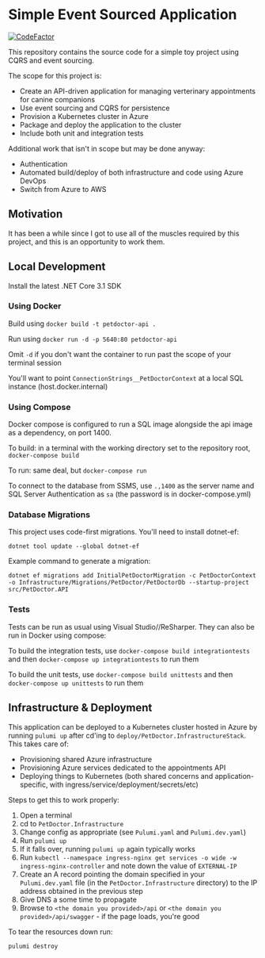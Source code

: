 # Simple Event Sourced Application

[![CodeFactor](https://www.codefactor.io/repository/github/kane-armstrong/simple-adventure/badge)](https://www.codefactor.io/repository/github/kane-armstrong/simple-adventure)

This repository contains the source code for a simple toy project using CQRS and event sourcing.

The scope for this project is:

* Create an API-driven application for managing verterinary appointments for canine companions
* Use event sourcing and CQRS for persistence
* Provision a Kubernetes cluster in Azure
* Package and deploy the application to the cluster
* Include both unit and integration tests

Additional work that isn't in scope but may be done anyway:

* Authentication
* Automated build/deploy of both infrastructure and code using Azure DevOps
* Switch from Azure to AWS

## Motivation

It has been a while since I got to use all of the muscles required by this project, and this is an opportunity to 
work them.

## Local Development

Install the latest .NET Core 3.1 SDK

### Using Docker

Build using `docker build -t petdoctor-api .`

Run using `docker run -d -p 5640:80 petdoctor-api`

Omit `-d` if you don't want the container to run past the scope of your terminal session

You'll want to point `ConnectionStrings__PetDoctorContext` at a local SQL instance (host.docker.internal)

### Using Compose

Docker compose is configured to run a SQL image alongside the api image as a dependency, on port 1400.

To build: in a terminal with the working directory set to the repository root, `docker-compose build`

To run: same deal, but `docker-compose run`

To connect to the database from SSMS, use `.,1400` as the server name and SQL Server Authentication as `sa` (the 
password is in docker-compose.yml)

### Database Migrations

This project uses code-first migrations. You'll need to install dotnet-ef:

```
dotnet tool update --global dotnet-ef
```

Example command to generate a migration:

```
dotnet ef migrations add InitialPetDoctorMigration -c PetDoctorContext -o Infrastructure/Migrations/PetDoctor/PetDoctorDb --startup-project src/PetDoctor.API
```

### Tests

Tests can be run as usual using Visual Studio//ReSharper. They can also be run in Docker using compose:

To build the integration tests, use `docker-compose build integrationtests` and then `docker-compose up integrationtests` to run them

To build the unit tests, use `docker-compose build unittests` and then `docker-compose up unittests` to run them

## Infrastructure & Deployment

This application can be deployed to a Kubernetes cluster hosted in Azure by running `pulumi up` after cd'ing to `deploy/PetDoctor.InfrastructureStack`. This takes care of:

* Provisioning shared Azure infrastructure
* Provisioning Azure services dedicated to the appointments API
* Deploying things to Kubernetes (both shared concerns and application-specific, with ingress/service/deployment/secrets/etc)

Steps to get this to work properly:

1. Open a terminal
2. cd to `PetDoctor.Infrastructure` 
3. Change config as appropriate (see `Pulumi.yaml` and `Pulumi.dev.yaml`)
4. Run `pulumi up`
5. If it falls over, running `pulumi up` again typically works
6. Run `kubectl --namespace ingress-nginx get services -o wide -w ingress-nginx-controller` and note down the value of `EXTERNAL-IP`
7. Create an A record pointing the domain specified in your `Pulumi.dev.yaml` file (in the `PetDoctor.Infrastructure` directory) to the IP address obtained in the previous step
8. Give DNS a some time to propagate
9. Browse to `<the domain you provided>/api` or `<the domain you provided>/api/swagger` - if the page loads, you're good

To tear the resources down run:

`pulumi destroy`

